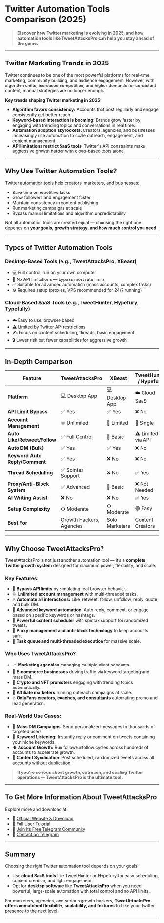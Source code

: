 # Twitter Automation Tools Comparison (2025)

> **Discover how Twitter marketing is evolving in 2025, and how automation tools like TweetAttacksPro can help you stay ahead of the game.**

---

## Twitter Marketing Trends in 2025

Twitter continues to be one of the most powerful platforms for real-time marketing, community building, and audience engagement. However, with algorithm shifts, increased competition, and higher demands for consistent content, manual strategies are no longer enough.

**Key trends shaping Twitter marketing in 2025:**
- **Algorithm favors consistency:** Accounts that post regularly and engage consistently get better reach.
- **Keyword-based interaction is booming:** Brands grow faster by engaging with trending topics and conversations in real time.
- **Automation adoption skyrockets:** Creators, agencies, and businesses increasingly use automation to scale outreach, engagement, and content management.
- **API limitations restrict SaaS tools:** Twitter's API constraints make aggressive growth harder with cloud-based tools alone.

---

## Why Use Twitter Automation Tools?

Twitter automation tools help creators, marketers, and businesses:

- Save time on repetitive tasks  
- Grow followers and engagement faster  
- Maintain consistency in content publishing  
- Run marketing campaigns at scale  
- Bypass manual limitations and algorithm unpredictability  

Not all automation tools are created equal — choosing the right one depends on **your goals, growth strategy, and how much control you need.**

---

## Types of Twitter Automation Tools

### Desktop-Based Tools (e.g., TweetAttacksPro, XBeast)  
- 💻 Full control, run on your own computer  
- 🚫 No API limitations — bypass most rate limits  
- ✅ Suitable for advanced automation (mass accounts, complex tasks)  
- ⚙️ Requires setup (proxies, VPS recommended for 24/7 running)  

### Cloud-Based SaaS Tools (e.g., TweetHunter, Hypefury, Typefully)  
- ☁️ Easy to use, browser-based  
- ⚠️ Limited by Twitter API restrictions  
- ✍️ Focus on content scheduling, threads, basic engagement  
- 🔒 Lower risk but fewer capabilities for aggressive growth  

---

## In-Depth Comparison

| Feature                       | TweetAttacksPro     | XBeast             | TweetHunter / Hypefury | Typefully / Publer  |
|-------------------------------|---------------------|--------------------|------------------------|---------------------|
| **Platform**                  | 💻 Desktop App      | 💻 Desktop App     | ☁️ Cloud SaaS          | ☁️ Cloud SaaS       |
| **API Limit Bypass**          | ✅ Yes              | ✅ Yes             | ❌ No                  | ❌ No               |
| **Account Management**        | ♾️ Unlimited        | 🔸 Limited         | 🔸 Single              | 🔸 Single           |
| **Auto Like/Retweet/Follow**  | ✅ Full Control     | 🔸 Basic           | ⚠️ Limited via API     | ❌ Not Available    |
| **Auto DM (Bulk)**            | ✅ Yes              | ✅ Yes             | ❌ No                  | ❌ No               |
| **Keyword Auto Reply/Comment**| ✅ Yes              | ❌ No              | ❌ No                  | ❌ No               |
| **Thread Scheduling**         | ✅ Spintax Support  | ❌ No              | ✅ Yes                 | ✅ Yes              |
| **Proxy/Anti-Block System**   | ✅ Advanced         | 🔸 Basic           | ❌ Not Needed          | ❌ Not Needed       |
| **AI Writing Assist**         | ❌ No               | ❌ No              | ✅ Yes                 | ✅ Yes              |
| **Setup Complexity**          | ⚙️ Moderate         | ⚙️ Moderate       | 🟢 Easy                | 🟢 Easy             |
| **Best For**                  | Growth Hackers, Agencies | Solo Marketers | Content Creators       | Writers, Bloggers   |

---

## Why Choose TweetAttacksPro?

TweetAttacksPro is not just another automation tool — it’s a **complete Twitter growth system** designed for maximum power, flexibility, and scale.

### Key Features:
- 🚫 **Bypass API limits** by simulating real browser behavior.
- ♾️ **Unlimited account management** with multi-threaded tasks.
- 🔥 **Automate all interactions:** Like, retweet, follow, unfollow, reply, quote, and bulk DM.
- 🎯 **Advanced keyword automation:** Auto reply, comment, or engage based on specific keywords or hashtags.
- 📅 **Powerful content scheduler** with spintax support for randomized tweets.
- 🔐 **Proxy management and anti-block technology** to keep accounts safe.
- 🚀 **Task queue and multi-threaded execution** for massive scale.

### Who Uses TweetAttacksPro?
- 📈 **Marketing agencies** managing multiple client accounts.
- 🛒 **E-commerce businesses** driving traffic via keyword targeting and mass DM.
- 💎 **Crypto and NFT promoters** engaging with trending topics automatically.
- 🔗 **Affiliate marketers** running outreach campaigns at scale.
- 🔥 **OnlyFans creators, coaches, and consultants** automating promo and lead generation.

### Real-World Use Cases:
- 📩 **Mass DM Campaigns:** Send personalized messages to thousands of targeted users.
- 🔎 **Keyword Listening:** Instantly reply or comment on tweets containing your niche keywords.
- ⬆️ **Account Growth:** Run follow/unfollow cycles across hundreds of accounts to accelerate growth.
- 📢 **Content Syndication:** Post scheduled, randomized tweets across all accounts without duplication.

> **If you're serious about growth, outreach, and scaling Twitter operations — TweetAttacksPro is the ultimate tool.**

---

## To Get More Information About TweetAttacksPro

Explore more and download at:  
- 🔗 [Official Website & Download](https://www.tweetattackspro.com)  
- 📖 [Full User Tutorial](https://www.youtube.com/channel/UC2tURe588Xu92A-OvqD2reg)  
- 💬 [Join Its Free Telegram Community](https://t.me/twitterbotpromote)  
- 💬 [Contact on Telegram](https://t.me/tweetattackspro2000)  
---

## Summary

Choosing the right Twitter automation tool depends on your goals:

- Use **cloud SaaS tools** like TweetHunter or Hypefury for easy scheduling, content creation, and light engagement.  
- Opt for **desktop software** like **TweetAttacksPro** when you need powerful, large-scale automation with total control and no API limits.  

For marketers, agencies, and serious growth hackers, **TweetAttacksPro offers unmatched flexibility, scalability, and features** to take your Twitter presence to the next level.

---
